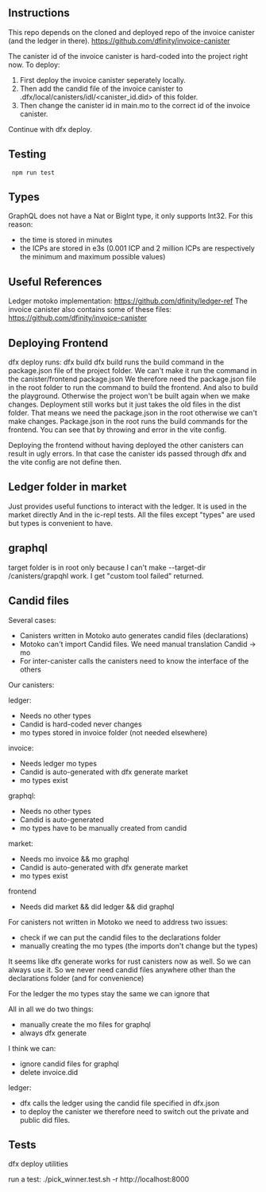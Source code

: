 ## Instructions

This repo depends on the cloned and deployed repo of the invoice canister (and the ledger in there).
https://github.com/dfinity/invoice-canister

The canister id of the invoice canister is hard-coded into the project right now. To deploy:

1. First deploy the invoice canister seperately locally.
2. Then add the candid file of the invoice canister to .dfx/local/canisters/idl/<canister_id.did> of this folder.
3. Then change the canister id in main.mo to the correct id of the invoice canister.

Continue with dfx deploy.

## Testing

` npm run test`

## Types

GraphQL does not have a Nat or BigInt type, it only supports Int32. For this reason:

- the time is stored in minutes
- the ICPs are stored in e3s (0.001 ICP and 2 million ICPs are respectively the minimum and maximum possible values)

## Useful References

Ledger motoko implementation: https://github.com/dfinity/ledger-ref
The invoice canister also contains some of these files: https://github.com/dfinity/invoice-canister

## Deploying Frontend

dfx deploy runs: dfx build
dfx build runs the build command in the package.json file of the project folder.
We can't make it run the command in the canister/frontend package.json
We therefore need the package.json file in the root folder to run the command to build
the frontend. And also to build the playground.
Otherwise the project won't be built again when we make changes. Deployment still works but
it just takes the old files in the dist folder. That means we need the package.json in the root
otherwise we can't make changes.
Package.json in the root runs the build commands for the frontend. You can see that by throwing
and error in the vite config.

Deploying the frontend without having deployed the other canisters can result in ugly errors.
In that case the canister ids passed through dfx and the vite config are not define then.

## Ledger folder in market

Just provides useful functions to interact with the ledger. It is used in the market directly
And in the ic-repl tests. All the files except "types" are used but types is convenient to have.

## graphql

target folder is in root only because I can't make --target-dir /canisters/grapqhl work.
I get "custom tool failed" returned.

## Candid files

Several cases:

- Canisters written in Motoko auto generates candid files (declarations)
- Motoko can't import Candid files. We need manual translation Candid -> mo
- For inter-canister calls the canisters need to know the interface of the others

Our canisters:

ledger:

- Needs no other types
- Candid is hard-coded never changes
- mo types stored in invoice folder (not needed elsewhere)

invoice:

- Needs ledger mo types
- Candid is auto-generated with dfx generate market
- mo types exist

graphql:

- Needs no other types
- Candid is auto-generated
- mo types have to be manually created from candid

market:

- Needs mo invoice && mo graphql
- Candid is auto-generated with dfx generate market
- mo types exist

frontend

- Needs did market && did ledger && did graphql

For canisters not written in Motoko we need to address two issues:

- check if we can put the candid files to the declarations folder
- manually creating the mo types (the imports don't change but the types)

It seems like dfx generate works for rust canisters now as well. So we can always use it.
So we never need candid files anywhere other than the declarations folder (and for convenience)

For the ledger the mo types stay the same we can ignore that

All in all we do two things:

- manually create the mo files for graphql
- always dfx generate

I think we can:

- ignore candid files for graphql
- delete invoice.did

ledger:

- dfx calls the ledger using the candid file specified in dfx.json
- to deploy the canister we therefore need to switch out the private and public did files.

## Tests

dfx deploy utilities

run a test:
./pick_winner.test.sh -r http://localhost:8000
